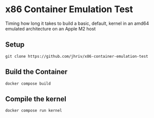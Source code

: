 # x86 Container Emulation Test

Timing how long it takes to build a basic, default, kernel in an
amd64 emulated architecture on an Apple M2 host

## Setup

`git clone https://github.com/jhriv/x86-container-emulation-test`

## Build the Container

`docker compose build`

## Compile the kernel

`docker compose run kernel`
